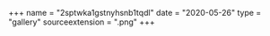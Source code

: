 +++
name = "2sptwka1gstnyhsnb1tqdl"
date = "2020-05-26"
type = "gallery"
sourceextension = ".png"
+++
